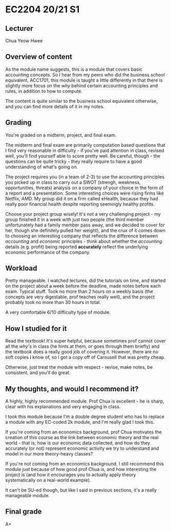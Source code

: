 # EC2204 20/21 S1

## Lecturer 
Chua Yeow Hwee

## Overview of content
As the module name suggests, this is a module that covers basic accounting concepts. So I hear from my peers who did the business school equivalent, ACC1701, this module is taught a little differently in that there is slightly more focus on the _why_ behind certain accounting principles and rules, in addition to how to compute. 

The content is quite similar to the business school equivalent otherwise, and you can find more details of it in my notes. 

## Grading
You're graded on a midterm, project, and final exam. 

The midterm and final exam are primarily computation based questions that I find very reasonable in difficulty - if you've paid attention in class, revised well, you'll find yourself able to score pretty well. Be careful, though - the questions can be quite tricky - they really require to have a good understanding of what's going on.

The project requires you (in a team of 2-3) to use the accounting principles you picked up in class to carry out a SWOT (strengh, weakness, opportunities, threats) analysis on a company of your choice in the form of a report and a presentation. Some interesting choices were rising firms like Netflix, AMD. My group did it on a firm called eHealth, because they had really poor financial health despite reporting seemingly healthy profits. 

Choose your project group wisely! It's not a very challenging project - my group finished it in a week with just two people (the third member unfortunately had a family member pass away, and we decided to cover for her, though she definitely pulled her weight), and the crux of it comes down to choosing an interesting company that reflects the difference between _accounting_ and _economic_ principles - think about whether the _accounting_ details (e.g. profit) being reported **accurately** reflect the underlying economic performance of the company. 

## Workload

Pretty manageable. I watched lectures, did the tutorials on time, and started on the project about a week before the deadline, made notes before each exam. Typical stuff. Took no more than 2 hours on a weekly basis (the concepts are very digestable, prof teaches really well), and the project probably took no more than 30 hours in total.

A very comfortable 6/10 difficulty type of module.

## How I studied for it

Read the textbook! It's super helpful, because sometimes prof cannot cover all the _why's_ in class (he hints at them, or goes through them briefly) and the textbook does a really good job of covering it. However, there are no soft copies I know of, so I got a copy off of Carousell that was pretty cheap.

Otherwise, just treat the module with respect - revise, make notes, be consistent, and you'll do great.

## My thoughts, and would I recommend it?
A highly, highly recommended module. Prof Chua is excellent - he is sharp, clear with his explanations and very engaging in class. 

I took this module because I'm a double degree student who has to replace a module with any EC-coded 2k module, and I'm really glad I took this. 

If you're coming from an economics background, prof Chua motivates the creation of this course as the link between economic theory and the real world - that is, how is our economic data collected, and how do they accurately (or not) represent economic activity we try to understand and model in our more theory-heavy classes? 

If you're not coming from an economics background, I still recommend this module just because of how good prof Chua is, and how interesting the project is (and how it encourages you to actually apply theory systematically on a real-world example). 

It can't be SU-ed though, but like I said in previous sections, it's a really manageable module.

## Final grade
A+